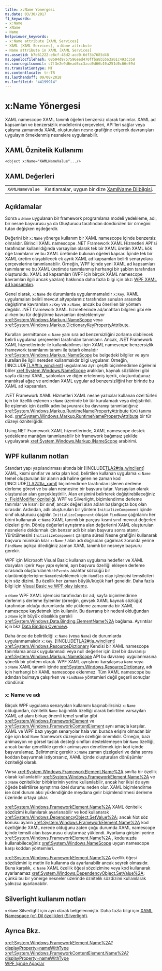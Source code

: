 ```yaml
---
title: x:Name Yönergesi
ms.date: 03/30/2017
f1_keywords:
- x:Name
- xName
- Name
helpviewer_keywords:
- x:Name attribute [XAML Services]
- XAML [XAML Services], x:Name attribute
- Name attribute in XAML [XAML Services]
ms.assetid: b7e61222-e8cf-48d2-acd0-6df3b7685d48
ms.openlocfilehash: 08594d9757596eed470ffba8b5b63a01c493c358
ms.sourcegitcommit: c7f3e2e9d6ead6cc3acd0d66b10a251d0c66e59d
ms.translationtype: MT
ms.contentlocale: tr-TR
ms.lasthandoff: 09/08/2018
ms.locfileid: "44199914"
---
```

# <a name="xname-directive"></a>x:Name Yönergesi
XAML namescope XAML tanımlı öğeleri benzersiz olarak tanımlar. XAML ad kapsamları ve benzersizlik modellerini çerçeveleri, API'leri sağlar veya çalışma zamanında XAML oluşturulan nesne grafiğine erişerek davranışları uygulayın örneklenmiş nesnelere uygulanabilir.  
  
## <a name="xaml-attribute-usage"></a>XAML Öznitelik Kullanımı  
  
```xaml  
<object x:Name="XAMLNameValue".../>  
```  
  
## <a name="xaml-values"></a>XAML Değerleri  
  
|||  
|-|-|  
|`XAMLNameValue`|Kısıtlamalar, uygun bir dize [XamlName Dilbilgisi](../../../docs/framework/xaml-services/xamlname-grammar.md).|  
  
## <a name="remarks"></a>Açıklamalar  
 Sonra `x:Name` uygulanan bir framework programlama modeli yedekleme, adı, bir nesne başvurusu ya da Oluşturucu tarafından döndürülen bir örneğini tutan değişken eşdeğerdir.  
  
 Değerini bir `x:Name` yönerge kullanım bir XAML namescope içinde benzersiz olmalıdır. Birincil XAML namescope .NET Framework XAML Hizmetleri API'si tarafından kullanıldığında varsayılan olarak tek bir XAML üretim XAML kök öğe tanımlanır ve bu XAML üretimde bulunan öğeleri kapsar. İçinde tek bir XAML üretim oluşabilecek ek ayrık XAML ad kapsamları belirli senaryolara çerçevelerine tanımlanabilir. Örneğin, WPF içinde yeni XAML ad kapsamları tanımlanır ve bu XAML üretimde tanımlanmış herhangi bir şablon tarafından oluşturuldu. XAML ad kapsamları (WPF için birçok XAML namescope kavramları ilgili ancak yazılan) hakkında daha fazla bilgi için bkz: [WPF XAML ad kapsamları](../../../docs/framework/wpf/advanced/wpf-xaml-namescopes.md).  
  
 Genel olarak, `x:Name` de durumlarda uygulanmamalıdır `x:Key`. XAML uygulamaları belirli mevcut altyapılarınız tarafından sunulan arasında değiştirme kavramları `x:Key` ve `x:Name`, ancak bu önerilen bir yöntem değildir. .NET framework XAML hizmetlerinde ad/anahtarı bilgileri gibi ele alırken bu tür değiştirme kavramları desteklemiyor <xref:System.Windows.Markup.INameScope> veya <xref:System.Windows.Markup.DictionaryKeyPropertyAttribute>.  
  
 Kuralları permittance `x:Name` yanı sıra ad benzersizliğini zorlama olabilecek belirli uygulama çerçeveleri tarafından tanımlanır. Ancak, .NET Framework XAML hizmetlerinde ile kullanılabilmesi için XAML namescope benzersizlik framework tanımlarını tanımı ile tutarlı olmalıdır <xref:System.Windows.Markup.INameScope> bu belgedeki bilgiler ve aynı kuralları ile ilgili nereden kullanmalıdır bilgi uygulanır. Örneğin, [!INCLUDE[TLA#tla_winclient](../../../includes/tlasharptla-winclient-md.md)] uygulaması ayrı çeşitli biçimlendirme öğelerini böler <xref:System.Windows.NameScope> aralıkları, kaynak sözlükleri gibi sayfa düzeyi XAML, şablonları ve diğer ertelenmiş içerik, oluşturduğunuz mantıksal ağaç ve ardından XAML uygular ad benzersizliğini her birinde bu XAML ad kapsamları.  
  
 .NET Framework XAML Hizmetleri XAML nesne yazıcılar kullanan özel türleri için bir özellik eşlenen `x:Name` üzerinde bir tür kurulamadı veya değiştirildi. İle eşlemek için özellik adını başvurarak bu davranışı tanımladığınız <xref:System.Windows.Markup.RuntimeNamePropertyAttribute> türü tanımı kod.  <xref:System.Windows.Markup.RuntimeNamePropertyAttribute> bir tür düzeyi özniteliğidir.  
  
 Using.NET Framework XAML hizmetlerinde, XAML namescope destek yedekleme mantığını tanımlanabilir bir framework bağımsız şekilde uygulayarak <xref:System.Windows.Markup.INameScope> arabirimi.  
  
## <a name="wpf-usage-notes"></a>WPF kullanım notları  
 Standart yapı yapılandırması altında bir [!INCLUDE[TLA2#tla_winclient](../../../includes/tla2sharptla-winclient-md.md)] XAML, kısmi sınıflar ve arka plan kod, belirtilen kullanan uygulama `x:Name` temel oluşturulan bir alanın adı haline gelen ne zaman kod [!INCLUDE[TLA2#tla_xaml](../../../includes/tla2sharptla-xaml-md.md)] biçimlendirme tarafından işlenen derleme derleme görevi ve bu alan nesnesine bir başvuru tutar. Varsayılan olarak oluşturulan alan gerçekleştirilir. Alan erişimini belirterek değiştirebileceğiniz [x: FieldModifier özniteliği](../../../docs/framework/xaml-services/x-fieldmodifier-directive.md). WPF ve Silverlight, biçimlendirme derleme tanımlar ve kısmi bir sınıf, ancak değeri alan adları başlangıçta boş olan sırasıdır. Ardından, adlı oluşturulan bir yöntem `InitializeComponent` içinde sınıf oluşturucu çağrılır. `InitializeComponent` oluşan `FindName` çağrılarını her birini kullanarak `x:Name` XAML tanımlı bir parçası kısmi sınıf mevcut değerleri dizeleri girin. Dönüş değerleri ayrıştırma alan değerlerini XAML oluşturulan nesnelerle doldurmak için benzer adlı bir alan başvuru sonra atanır. Yürütülmesini `InitializeComponent` çalışma süresi Nesne grafiğini kullanarak başvuru mümkün kılar `x:Name` / alan adı doğrudan çağırmak zorunda yerine `FindName` açıkça dilediğiniz zaman XAML tanımlı bir nesneye başvuru gerekir.  
  
 WPF için Microsoft Visual Basic kullanan uygulama hedefler ve XAML dosyaları içerir `Page` yapı eylemi, ayrı başvuru özelliği ekleyen derleme sırasında oluşturulan `WithEvents` anahtar sözcüğü bir olantümöğeleriçin`x:Name`desteklemek için `Handles` olay işleyicisi temsilcileri için söz dizimi. Bu özellik her zaman büyük/küçük harf geneldir. Daha fazla bilgi için [Visual Basic ve WPF olay işleme](../../../docs/framework/wpf/advanced/visual-basic-and-wpf-event-handling.md).  
  
 `x:Name` WPF XAML işlemcisi tarafından bir ad, sayfa biçimlendirme derlenmiş derleme Eylemler (örneğin, gevşek XAML kaynak sözlüğü) tarafından olduğu durumlarda bile yükleme zamanında bir XAML namescope kaydetmek için kullanılır. Bu davranış bir nedeni olduğundan `x:Name` için büyük olasılıkla gerekli <xref:System.Windows.Data.Binding.ElementName%2A> bağlama. Ayrıntılar için bkz [Data Binding Overview](../../../docs/framework/wpf/data/data-binding-overview.md).  
  
 Daha önce de belirtildiği `x:Name` (veya `Name`) de durumlarda uygulanmamalıdır `x:Key`. [!INCLUDE[TLA2#tla_winclient](../../../includes/tla2sharptla-winclient-md.md)] <xref:System.Windows.ResourceDictionary> Kendisi bir XAML namescope tanımlama ancak uygulanmadı veya null değerler için özel bir davranışı <xref:System.Windows.Markup.INameScope> API bu davranışı uygulanmasına yönelik bir yöntem olarak. WPF XAML ayrıştırıcı karşılaşırsa `Name` veya `x:Name` XAML tanımlı içinde <xref:System.Windows.ResourceDictionary>, adı için herhangi bir XAML namescope eklenmez. Tüm XAML namescope bu adından bulmaya çalışırken ve `FindName` yöntemleri değil geçerli sonuçlar döndürür.  
  
### <a name="xname-and-name"></a>x: Name ve adı  
 Birçok WPF uygulama senaryoları kullanımı kaçınabilirsiniz `x:Name` olduğundan, öznitelik `Name` bağımlılık özelliği olarak belirtilen varsayılan XAML ad alanı birkaç önemli temel sınıflar gibi <xref:System.Windows.FrameworkElement> ve <xref:System.Windows.FrameworkContentElement> aynı amaçla karşılar. XAML ve WPF bazı yaygın senaryolar hala var. burada erişim olmadan bir öğe için kod `Name` framework düzeyinde özelliğin önemlidir. Örneğin, bazı animasyon ve görsel taslak desteği sınıfları desteklemeyen bir `Name` özelliği, ancak bunlar genellikle gerekir animasyon denetlemek için kod içinde başvurulamaz. Belirtmeniz gerekir `x:Name` zaman çizelgeleri ve daha sonra koddan başvurmak istiyorsanız, XAML içinde oluşturulan dönüşümler özniteliği olarak.  
  
 Varsa <xref:System.Windows.FrameworkElement.Name%2A> sınıfta bir özellik olarak kullanılabilir <xref:System.Windows.FrameworkElement.Name%2A> ve `x:Name` öznitelikler birbirlerinin yerine kullanılabilir, ancak her ikisi de aynı öğede belirtilirse ayrıştırma özel durumu neden olur. XAML biçimlendirme ise özel durum aksi yüklendiğinde meydana gelir biçimlendirmesi derleme üzerinde ortaya çıkar.  
  
 <xref:System.Windows.FrameworkElement.Name%2A> XAML öznitelik sözdizimi kullanılarak ayarlanabilir ve kod kullanarak <xref:System.Windows.DependencyObject.SetValue%2A>; ancak Not söz konusu ayarın <xref:System.Windows.FrameworkElement.Name%2A> kod özelliğinde XAML nerede olduğunu zaten çoğu durumda XAML namescope içinde temsili alan başvurusu oluşturmaz yüklendi. Ayarlama girişimi yerine <xref:System.Windows.FrameworkElement.Name%2A> , kodunuzda kullanabileceğiniz <xref:System.Windows.NameScope> uygun namescope karşı koddan yöntemleri.  
  
 <xref:System.Windows.FrameworkElement.Name%2A> özellik öğesi sözdizimini iç metin ile kullanma da ayarlanabilir ancak seyrek olmasıdır. Buna karşılık, `x:Name` XAML özellik öğesi sözdizimine veya kod kullanarak ayarlanamaz <xref:System.Windows.DependencyObject.SetValue%2A>; çünkü bu bir yönerge nesneler üzerinde öznitelik sözdizimi kullanılarak yalnızca ayarlanabilir.  
  
## <a name="silverlight-usage-notes"></a>Silverlight kullanım notları  
 `x:Name` Silverlight için ayrı olarak belgelenmiştir. Daha fazla bilgi için [XAML Namespace (x:) Dil özellikleri (Silverlight)](https://go.microsoft.com/fwlink/?LinkId=199081).  
  
## <a name="see-also"></a>Ayrıca Bkz.  
 <xref:System.Windows.FrameworkElement.Name%2A?displayProperty=nameWithType>  
 <xref:System.Windows.FrameworkContentElement.Name%2A?displayProperty=nameWithType>  
 [WPF İçinde Ağaçlar](../../../docs/framework/wpf/advanced/trees-in-wpf.md)
